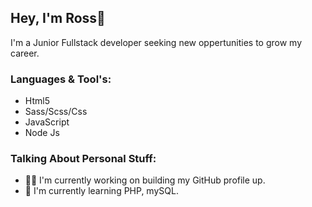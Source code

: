## Hey, I'm Ross👋

I'm a Junior Fullstack developer seeking new oppertunities to grow my career.

### Languages & Tool's:
- Html5
- Sass/Scss/Css
- JavaScript
- Node Js

### Talking About Personal Stuff:
- :man_technologist: I'm currently working on building my GitHub profile up.
- :seedling: I'm currently learning PHP, mySQL.



